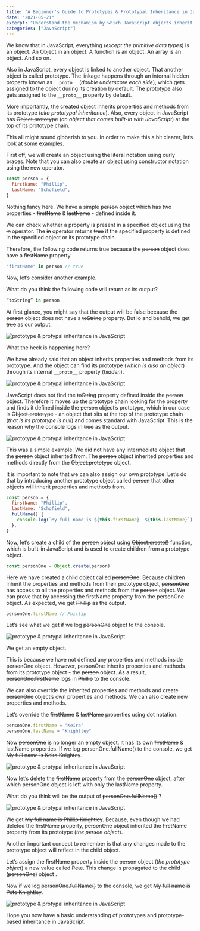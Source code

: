 ```yaml
---
title: "A Beginner's Guide to Prototypes & Prototypal Inheritance in JavaScript"
date: "2021-05-21"
excerpt: "Understand the mechanism by which JavaScript objects inherit features from one another."
categories: ["JavaScript"]
---
```


We know that in JavaScript, everything (_except the primitive data types_) is an object. An Object in an object. A function is an object. An array is an object. And so on.

Also in JavaScript, every object is linked to another object. That another object is called prototype. The linkage happens through an internal hidden property known as `__proto__` (_double underscore each side_), which gets assigned to the object during its creation by default. The prototype also gets assigned to the `__proto__` property by default.

More importantly, the created object inherits properties and methods from its prototype (_aka prototypal inheritance_). Also, every object in JavaScript has ~~Object.prototype~~ (_an object that comes built-in with JavaScript_) at the top of its prototype chain.

This all might sound gibberish to you. In order to make this a bit clearer, let’s look at some examples.

First off, we will create an object using the literal notation using curly braces. Note that you can also create an object using constructor notation using the ~~new~~ operator.

```js
const person = {
  firstName: "Phillip",
  lastName: "Schofield",
}
```

Nothing fancy here. We have a simple ~~person~~ object which has two properties - ~~firstName~~ & ~~lastName~~ - defined inside it.

We can check whether a property is present in a specified object using the ~~in~~ operator. The ~~in~~ operator returns ~~true~~ if the specified property is defined in the specified object or its prototype chain.

Therefore, the following code returns true because the ~~person~~ object does have a ~~firstName~~ property.

```js
"firstName" in person // true
```

Now, let’s consider another example.

What do you think the following code will return as its output?

```js
“toString” in person
```

At first glance, you might say that the output will be ~~false~~ because the ~~person~~ object does not have a ~~toString~~ property. But lo and behold, we get ~~true~~ as our output.

![prototype & protypal inheritance in JavaScript](../images/prototypes/prototype-0.png)

What the heck is happening here?

We have already said that an object inherits properties and methods from its prototype. And the object can find its prototype (_which is also an object_) through its internal `__proto__` property (_hidden_).

![prototype & protypal inheritance in JavaScript](../images/prototypes/prototype-1.png)

JavaScript does not find the ~~toString~~ property defined inside the ~~person~~ object. Therefore it moves up the prototype chain looking for the property and finds it defined inside the ~~person~~ object’s prototype, which in our case is ~~Object.prototype~~ - an object that sits at the top of the prototype chain (_that is its prototype is null_) and comes standard with JavaScript. This is the reason why the console logs in ~~true~~ as the output.

![prototype & protypal inheritance in JavaScript](../images/prototypes/prototype-3.png)

This was a simple example. We did not have any intermediate object that the ~~person~~ object inherited from. The ~~person~~ object inherited properties and methods directly from the ~~Object.prototype~~ object.

It is important to note that we can also assign our own prototype. Let’s do that by introducing another prototype object called ~~person~~ that other objects will inherit properties and methods from.

```js {numberLines}
const person = {
  firstName: "Phillip",
  lastName: "Schofield",
  fullName() {
    console.log(`My full name is ${this.firstName}  ${this.lastName}`)
  },
}
```

Now, let’s create a child of the ~~person~~ object using ~~Object.create()~~ function, which is built-in JavaScript and is used to create children from a prototype object.

```js
const personOne = Object.create(person)
```

Here we have created a child object called ~~personOne~~. Because children inherit the properties and methods from their prototype object, ~~personOne~~ has access to all the properties and methods from the ~~person~~ object. We can prove that by accessing the ~~firstName~~ property from the ~~personOne~~ object. As expected, we get ~~Phillip~~ as the output.

```js
personOne.firstName // Phillip
```

Let’s see what we get if we log ~~personOne~~ object to the console.

![prototype & protypal inheritance in JavaScript](../images/prototypes/prototype-4.png)

We get an empty object.

This is because we have not defined any properties and methods inside ~~personOne~~ object. However, ~~personOne~~ inherits properties and methods from its prototype object - the ~~person~~ object. As a result, ~~personOne.firstName~~ logs in ~~Phillip~~ to the console.

We can also override the inherited properties and methods and create ~~personOne~~ object’s own properties and methods. We can also create new properties and methods.

Let’s override the ~~firstName~~ & ~~lastName~~ properties using dot notation.

```js
personOne.firstName = "Keira"
personOne.lastName = "Knightley"
```

Now ~~personOne~~ is no longer an empty object. It has its own ~~firstName~~ & ~~lastName~~ properties. If we log ~~personOne.fullName()~~ to the console, we get ~~My full name is Keira Knightey~~.

![prototype & protypal inheritance in JavaScript](../images/prototypes/prototype-2.png)

Now let’s delete the ~~firstName~~ property from the ~~personOne~~ object, after which ~~personOne~~ object is left with only the ~~lastName~~ property.

What do you think will be the output of ~~personOne.fullName()~~ ?

![prototype & protypal inheritance in JavaScript](../images/prototypes/prototype-6.png)

We get ~~My full name is Phillip Knightley~~. Because, even though we had deleted the ~~firstName~~ property, ~~personOne~~ object inherited the ~~firstName~~ property from its prototype (_the ~~person~~ object_).

Another important concept to remember is that any changes made to the prototype object will reflect in the child object.

Let’s assign the ~~firstName~~ property inside the ~~person~~ object (_the prototype object_) a new value called ~~Pete~~. This change is propagated to the child (~~personOne~~) object .

Now if we log ~~personOne.fullName()~~ to the console, we get ~~My full name is Pete Knightley~~.

![prototype & protypal inheritance in JavaScript](../images/prototypes/prototype-7.png)

Hope you now have a basic understanding of prototypes and prototype-based inheritance in JavaScript.
